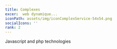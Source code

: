 ```yaml
---
title: Complexes
excer:  web dynamique...
iconPath: assets/img/iconComplexService-54x54.png
socialIcons: ''
rank: 2
---
```


Javascript and php technologies